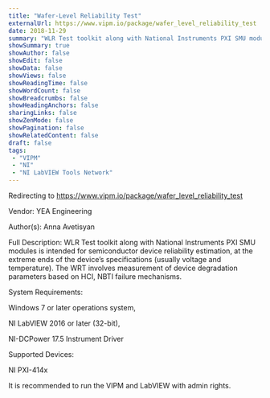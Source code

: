 ```yaml
---
title: "Wafer-Level Reliability Test"
externalUrl: https://www.vipm.io/package/wafer_level_reliability_test
date: 2018-11-29
summary: "WLR Test toolkit along with National Instruments PXI SMU modules is intended for semiconductor device reliability estimation, at the extreme ends of the device’s specifications (usually voltage and temperature)."
showSummary: true
showAuthor: false
showEdit: false
showData: false
showViews: false
showReadingTime: false
showWordCount: false
showBreadcrumbs: false
showHeadingAnchors: false
sharingLinks: false
showZenMode: false
showPagination: false
showRelatedContent: false
draft: false
tags:
 - "VIPM"
 - "NI"
 - "NI LabVIEW Tools Network"
---
```


Redirecting to https://www.vipm.io/package/wafer_level_reliability_test

Vendor: YEA Engineering

Author(s): Anna Avetisyan
 
Full Description:
WLR Test toolkit along with National Instruments PXI SMU modules is intended for semiconductor device reliability estimation, at the extreme ends of the device’s specifications (usually voltage and temperature). The WRT involves measurement of device degradation parameters based on HCI, NBTI failure mechanisms. 

 

System Requirements:

Windows 7 or later operations system,

NI LabVIEW 2016 or later (32-bit),

NI-DCPower 17.5 Instrument Driver

Supported Devices:

NI PXI-414x

It is recommended to run the VIPM and LabVIEW with admin rights.